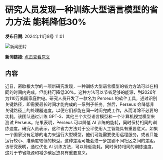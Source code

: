 # 研究人员发现一种训练大型语言模型的省力方法 能耗降低30%

**发布日期**: 2024年11月8号 11:01

![新闻图片](https://pic.chinaz.com/picmap/202306131355463905_0.jpg)

**新闻链接**: [点击查看原文](https://www.aibase.com/zh/news/13092)

## 内容

近日，密歇根大学的一项新研究发现，一种训练大型语言模型的省力方法可以在相同的时间内完成，但能耗可降低30%。这种方法可以节省足够的能源，到2026年为110万美国家庭供电。研究人员开发了一款名为 Perseus 的软件工具，通过识别关键路径，即需要最长时间才能完成的一系列子任务。然后，Perseus 会降低非关键路径上的处理器速度，以便它们都能在同一时间完成工作，从而消除不必要的功耗。该团队通过训练 GPT-3、其他三个大型语言模型和一个计算机视觉模型来测试 Perseus。结果表明，Perseus 可以降低 AI 训练的能耗，同时保持相同的训练速度。研究人员表示，这种省力方法对于公平使用人工智能具有重要意义。如果一个国家没有足够的电力来运行大型模型，他们可能需要使用远程服务，或者只能运行较小、准确度较低的模型。这种差距可能会进一步加剧不同社区之间的差距。该研究表明，通过优化 AI 训练方法，可以降低能耗，同时保持相同的训练速度。这对于节省能源和减少碳足迹具有重要意义。
